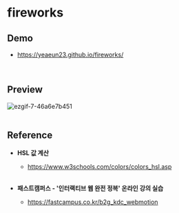 # fireworks

## Demo
* https://yeaeun23.github.io/fireworks/
<br/>

## Preview
![ezgif-7-46a6e7b451](https://github.com/user-attachments/assets/93933efa-3bd2-4e22-9fb3-efe87cf46590)
<br/><br/>

## Reference
* <b>HSL 값 계산</b>
    * https://www.w3schools.com/colors/colors_hsl.asp
<br/><br/>

* <b>패스트캠퍼스 - '인터랙티브 웹 완전 정복' 온라인 강의 실습</b>
    * https://fastcampus.co.kr/b2g_kdc_webmotion
<br/><br/>
